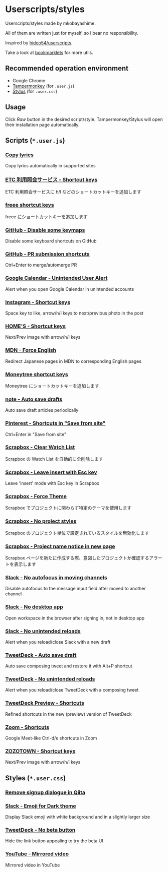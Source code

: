# Userscripts/styles

Userscripts/styles made by mkobayashime.

All of them are written just for myself, so I bear no responsibility.

Inspired by [hideo54/userscripts](https://github.com/hideo54/userscripts).

Take a look at [bookmarklets](https://github.com/mkobayashime/bookmarklets/) for more utils.

## Recommended operation environment

- Google Chrome
- [Tampermonkey](https://chrome.google.com/webstore/detail/tampermonkey/dhdgffkkebhmkfjojejmpbldmpobfkfo) (for `.user.js`)
- [Stylus](https://chrome.google.com/webstore/detail/stylus/clngdbkpkpeebahjckkjfobafhncgmne) (for `.user.css`)

## Usage

Click _Raw_ button in the desired script/style. Tampermonkey/Stylus will open their installation page automatically.

<!-- docgen -->

## Scripts (`*.user.js`)

### [Copy lyrics](https://github.com/mkobayashime/userscripts/raw/main/dist/copy-lyrics.user.js)

Copy lyrics automatically in supported sites

### [ETC 利用照会サービス - Shortcut keys](https://github.com/mkobayashime/userscripts/raw/main/dist/etc-meisai-shortcuts.user.js)

ETC 利用照会サービスに h/l などのショートカットキーを追加します

### [freee shortcut keys](https://github.com/mkobayashime/userscripts/raw/main/dist/freee-shortcuts.user.js)

freee にショートカットキーを追加します

### [GitHub - Disable some keymaps](https://github.com/mkobayashime/userscripts/raw/main/dist/github-disable-some-keymaps.user.js)

Disable some keyboard shortcuts on GitHub

### [GitHub - PR submission shortcuts](https://github.com/mkobayashime/userscripts/raw/main/dist/github-pr-submission-shortcuts.user.js)

Ctrl+Enter to merge/automerge PR

### [Google Calendar - Unintended User Alert](https://github.com/mkobayashime/userscripts/raw/main/dist/google-calendar-unintended-user-alert.user.js)

Alert when you open Google Calendar in unintended accounts

### [Instagram - Shortcut keys](https://github.com/mkobayashime/userscripts/raw/main/dist/instagram-shortcuts.user.js)

Space key to like, arrow/h/l keys to next/previous photo in the post

### [HOME'S - Shortcut keys](https://github.com/mkobayashime/userscripts/raw/main/dist/lifull-homes-shortcuts.user.js)

Next/Prev image with arrow/h/l keys

### [MDN - Force English](https://github.com/mkobayashime/userscripts/raw/main/dist/mdn-force-english.user.js)

Redirect Japanese pages in MDN to corresponding English pages

### [Moneytree shortcut keys](https://github.com/mkobayashime/userscripts/raw/main/dist/moneytree-shortcuts.user.js)

Moneytree にショートカットキーを追加します

### [note - Auto save drafts](https://github.com/mkobayashime/userscripts/raw/main/dist/note-auto-save-drafts.user.js)

Auto save draft articles periodically

### [Pinterest - Shortcuts in "Save from site"](https://github.com/mkobayashime/userscripts/raw/main/dist/pinterest-save-from-site-shortcuts.user.js)

Ctrl+Enter in "Save from site"

### [Scrapbox - Clear Watch List](https://github.com/mkobayashime/userscripts/raw/main/dist/scrapbox-clear-watch-list.user.js)

Scrapbox の Watch List を自動的に全削除します

### [Scrapbox - Leave insert with Esc key](https://github.com/mkobayashime/userscripts/raw/main/dist/scrapbox-escape-inert.user.js)

Leave 'insert' mode with Esc key in Scrapbox

### [Scrapbox - Force Theme](https://github.com/mkobayashime/userscripts/raw/main/dist/scrapbox-force-theme.user.js)

Scrapbox でプロジェクトに関わらず特定のテーマを使用します

### [Scrapbox - No project styles](https://github.com/mkobayashime/userscripts/raw/main/dist/scrapbox-no-project-styles.user.js)

Scrapbox のプロジェクト単位で設定されているスタイルを無効化します

### [Scrapbox - Project name notice in new page](https://github.com/mkobayashime/userscripts/raw/main/dist/scrapbox-project-notice-in-new-page.user.js)

Scrapbox ページを新たに作成する際、意図したプロジェクトか確認するアラートを表示します

### [Slack - No autofocus in moving channels](https://github.com/mkobayashime/userscripts/raw/main/dist/slack-no-autofocus.user.js)

Disable autofocus to the message input field after moved to another channel

### [Slack - No desktop app](https://github.com/mkobayashime/userscripts/raw/main/dist/slack-no-desktop-app.user.js)

Open workspace in the browser after signing in, not in desktop app

### [Slack - No unintended reloads](https://github.com/mkobayashime/userscripts/raw/main/dist/slack-no-unintended-reload.user.js)

Alert when you reload/close Slack with a new draft

### [TweetDeck - Auto save draft](https://github.com/mkobayashime/userscripts/raw/main/dist/tweetdeck-auto-save-draft.user.js)

Auto save composing tweet and restore it with Alt+P shortcut

### [TweetDeck - No unintended reloads](https://github.com/mkobayashime/userscripts/raw/main/dist/tweetdeck-no-unintended-reload.user.js)

Alert when you reload/close TweetDeck with a composing tweet

### [TweetDeck Preview - Shortcuts](https://github.com/mkobayashime/userscripts/raw/main/dist/tweetdeck-shortcuts.user.js)

Refined shortcuts in the new (preview) version of TweetDeck

### [Zoom - Shortcuts](https://github.com/mkobayashime/userscripts/raw/main/dist/zoom-web-shortcuts.user.js)

Google Meet-like Ctrl-d/e shortcuts in Zoom

### [ZOZOTOWN - Shortcut keys](https://github.com/mkobayashime/userscripts/raw/main/dist/zozotown-shortcuts.user.js)

Next/Prev image with arrow/h/l keys

## Styles (`*.user.css`)

### [Remove signup dialogue in Qiita](https://github.com/mkobayashime/userscripts/raw/main/src/qiita-no-dialogue.user.css)

### [Slack - Emoji for Dark theme](https://github.com/mkobayashime/userscripts/raw/main/src/slack-emoji-dark-theme.user.css)

Display Slack emoji with white background and in a slightly larger size

### [TweetDeck - No beta button](https://github.com/mkobayashime/userscripts/raw/main/src/tweetdeck-no-beta-button.user.css)

Hide the link button appealing to try the beta UI

### [YouTube - Mirrored video](https://github.com/mkobayashime/userscripts/raw/main/src/youtube-mirrored.user.css)

Mirrored video in YouTube

